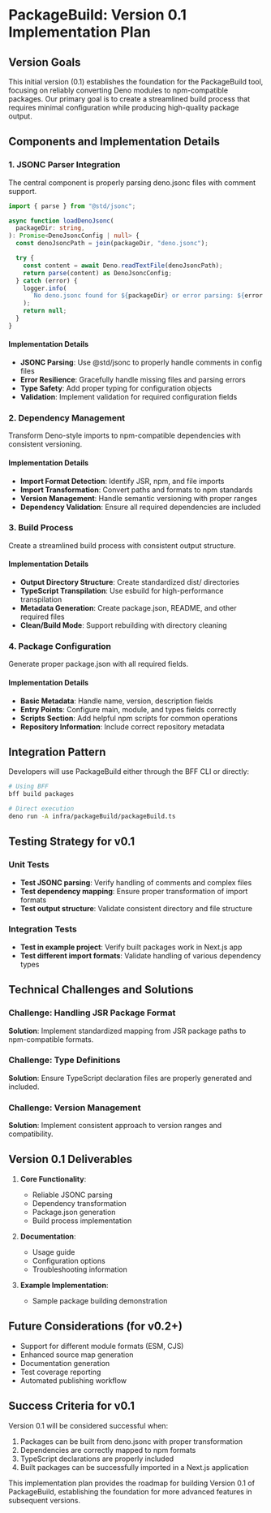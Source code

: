 # PackageBuild: Version 0.1 Implementation Plan

## Version Goals

This initial version (0.1) establishes the foundation for the PackageBuild tool,
focusing on reliably converting Deno modules to npm-compatible packages. Our
primary goal is to create a streamlined build process that requires minimal
configuration while producing high-quality package output.

## Components and Implementation Details

### 1. JSONC Parser Integration

The central component is properly parsing deno.jsonc files with comment support.

```typescript
import { parse } from "@std/jsonc";

async function loadDenoJsonc(
  packageDir: string,
): Promise<DenoJsoncConfig | null> {
  const denoJsoncPath = join(packageDir, "deno.jsonc");

  try {
    const content = await Deno.readTextFile(denoJsoncPath);
    return parse(content) as DenoJsoncConfig;
  } catch (error) {
    logger.info(
      `No deno.jsonc found for ${packageDir} or error parsing: ${error.message}`,
    );
    return null;
  }
}
```

#### Implementation Details

- **JSONC Parsing**: Use @std/jsonc to properly handle comments in config files
- **Error Resilience**: Gracefully handle missing files and parsing errors
- **Type Safety**: Add proper typing for configuration objects
- **Validation**: Implement validation for required configuration fields

### 2. Dependency Management

Transform Deno-style imports to npm-compatible dependencies with consistent
versioning.

#### Implementation Details

- **Import Format Detection**: Identify JSR, npm, and file imports
- **Import Transformation**: Convert paths and formats to npm standards
- **Version Management**: Handle semantic versioning with proper ranges
- **Dependency Validation**: Ensure all required dependencies are included

### 3. Build Process

Create a streamlined build process with consistent output structure.

#### Implementation Details

- **Output Directory Structure**: Create standardized dist/ directories
- **TypeScript Transpilation**: Use esbuild for high-performance transpilation
- **Metadata Generation**: Create package.json, README, and other required files
- **Clean/Build Mode**: Support rebuilding with directory cleaning

### 4. Package Configuration

Generate proper package.json with all required fields.

#### Implementation Details

- **Basic Metadata**: Handle name, version, description fields
- **Entry Points**: Configure main, module, and types fields correctly
- **Scripts Section**: Add helpful npm scripts for common operations
- **Repository Information**: Include correct repository metadata

## Integration Pattern

Developers will use PackageBuild either through the BFF CLI or directly:

```bash
# Using BFF
bff build packages

# Direct execution
deno run -A infra/packageBuild/packageBuild.ts
```

## Testing Strategy for v0.1

### Unit Tests

- **Test JSONC parsing**: Verify handling of comments and complex files
- **Test dependency mapping**: Ensure proper transformation of import formats
- **Test output structure**: Validate consistent directory and file structure

### Integration Tests

- **Test in example project**: Verify built packages work in Next.js app
- **Test different import formats**: Validate handling of various dependency
  types

## Technical Challenges and Solutions

### Challenge: Handling JSR Package Format

**Solution**: Implement standardized mapping from JSR package paths to
npm-compatible formats.

### Challenge: Type Definitions

**Solution**: Ensure TypeScript declaration files are properly generated and
included.

### Challenge: Version Management

**Solution**: Implement consistent approach to version ranges and compatibility.

## Version 0.1 Deliverables

1. **Core Functionality**:
   - Reliable JSONC parsing
   - Dependency transformation
   - Package.json generation
   - Build process implementation

2. **Documentation**:
   - Usage guide
   - Configuration options
   - Troubleshooting information

3. **Example Implementation**:
   - Sample package building demonstration

## Future Considerations (for v0.2+)

- Support for different module formats (ESM, CJS)
- Enhanced source map generation
- Documentation generation
- Test coverage reporting
- Automated publishing workflow

## Success Criteria for v0.1

Version 0.1 will be considered successful when:

1. Packages can be built from deno.jsonc with proper transformation
2. Dependencies are correctly mapped to npm formats
3. TypeScript declarations are properly included
4. Built packages can be successfully imported in a Next.js application

This implementation plan provides the roadmap for building Version 0.1 of
PackageBuild, establishing the foundation for more advanced features in
subsequent versions.
